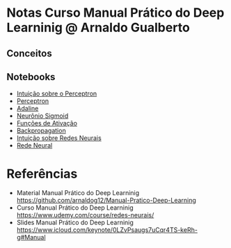 # Notas Curso Manual Prático do Deep Learninig @ Arnaldo Gualberto
## Conceitos
## Notebooks
- [Intuição sobre o Perceptron](https://github.com/k3ybladewielder/mpdl/blob/main/Perceptron_Intuicao.ipynb)
- [Perceptron](https://github.com/k3ybladewielder/mpdl/blob/main/Perceptron.ipynb)
- [Adaline](https://github.com/k3ybladewielder/mpdl/blob/main/Adaline.ipynb)
- [Neurônio Sigmoid](https://github.com/k3ybladewielder/mpdl/blob/main/Neur%C3%B4nio%20Sigmoid.ipynb)
- [Funções de Ativação](https://github.com/k3ybladewielder/mpdl/blob/main/Fun%C3%A7%C3%B5es%20de%20Ativa%C3%A7%C3%A3o.ipynb)
- [Backpropagation](https://github.com/k3ybladewielder/mpdl/blob/main/Backpropagation.ipynb)
- [Intuição sobre Redes Neurais](https://github.com/k3ybladewielder/mpdl/blob/main/Rede%20Neural_Intui%C3%A7%C3%A3o.ipynb)
- [Rede Neural](https://github.com/k3ybladewielder/mpdl/blob/main/Rede%20Neural.ipynb)


# Referências
- Material Manual Prático do Deep Learninig <https://github.com/arnaldog12/Manual-Pratico-Deep-Learning>
- Curso Manual Prático do Deep Learninig <https://www.udemy.com/course/redes-neurais/>
- Slides Manual Prático do Deep Learninig <https://www.icloud.com/keynote/0LZvPsaugs7uCqr4TS-keRh-g#Manual>
